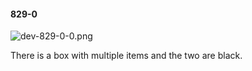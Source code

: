 #### 829-0
![dev-829-0-0.png](https://github.com/lil-lab/nlvr/raw/master/nlvr/dev/images/2/dev-829-0-0.png "dev-829-0-0.png")

There is a box with multiple items and the two are black.